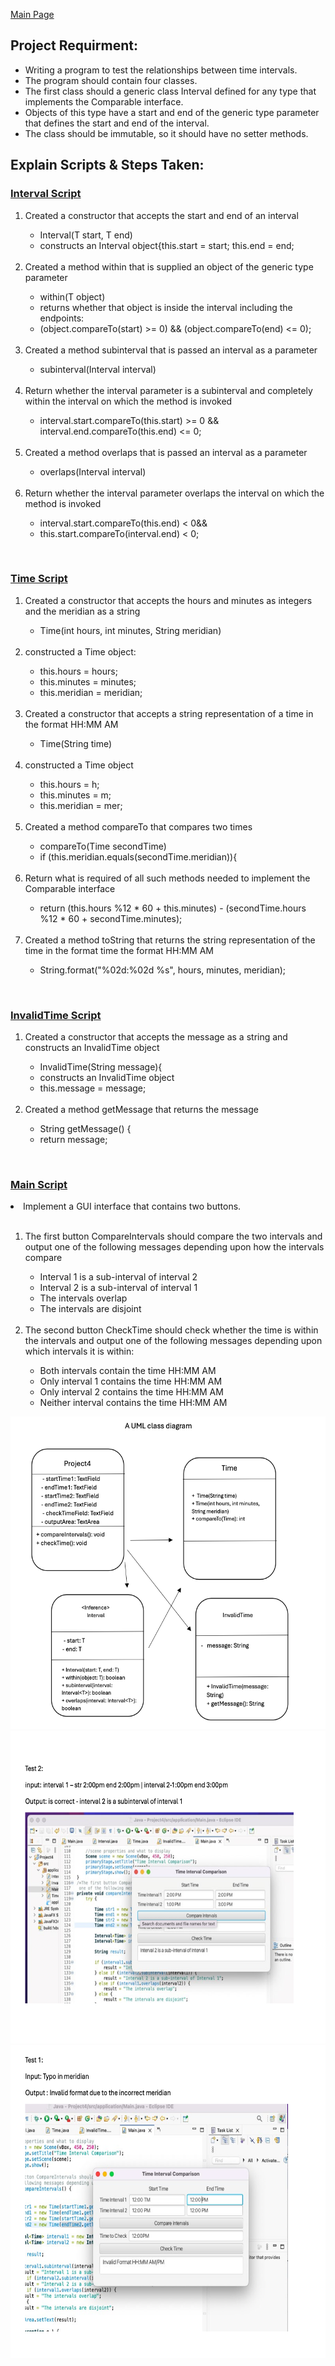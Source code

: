 <a href="https://amberkrodriguez.github.io/Portfolio-/">Main Page</a>

<h2>Project Requirment:</h2>  
<ul>
<li> Writing a program to test the relationships between time intervals. </li>
<li> The program should contain four classes. </li>
<li> The first class should a generic class Interval defined for any type that implements the Comparable interface. </li>
<li> Objects of this type have a start and end of the generic type parameter that defines the start and end of the interval.</li>
<li> The class should be immutable, so it should have no setter methods. </li>
</ul>

<h2>Explain Scripts & Steps Taken:</h2>

<h3><a href="https://github.com/AmberKRodriguez/TimeIntervalCheck/blob/main/TimeIntervalCode/Interval.java">Interval Script</a></h3>

<ol>
<li>Created a constructor that accepts the start and end of an interval</li>
		<ul>
			<li>Interval(T start, T end)</li>
			<li>constructs an Interval object{this.start = start; this.end = end;</li>
		</ul>
<br>	
<li>Created a method within that is supplied an object of the generic type parameter</li>
		<ul>
			<li>within(T object)</li>
			<li>returns whether that object is inside the interval including the endpoints:</li>
			<li>(object.compareTo(start) >= 0) && (object.compareTo(end) <= 0);</li>
		</ul>
<br>	
<li>Created a method subinterval that is passed an interval as a parameter</li>
	<ul>
		<li>subinterval(Interval<T> interval)</li>
	</ul>
<br>
<li>Return whether the interval parameter is a subinterval and completely within the interval on which the method is invoked</li>
	<ul>
		<li>interval.start.compareTo(this.start) >= 0 && interval.end.compareTo(this.end) <= 0;</li>
	</ul>
<br>
<li>Created a method overlaps that is passed an interval as a parameter</li>
	<ul>
		<li>overlaps(Interval<T> interval)</li>
	</ul>
<br>
<li>Return whether the interval parameter overlaps the interval on which the method is invoked</li>
	<ul>
		<li>interval.start.compareTo(this.end) < 0&&</li>
		<li>this.start.compareTo(interval.end) < 0;</li>
	</ul>
</ol>
		
<br>
<h3><a href="TimeIntervalCode/Time.java">Time Script</a></h3>
<ol>
<li>Created a constructor that accepts the hours and minutes as integers and the meridian as a string </li>
	<ul>
		<li>Time(int hours, int minutes, String meridian) </li>
	</ul>
<br>	 
<li>constructed a Time object:</li>
	<ul>
		<li>this.hours = hours;</li>
		<li>this.minutes = minutes;</li>
		<li>this.meridian = meridian;</li>
	</ul>
<br>
<li>Created a constructor that accepts a string representation of a time in the format HH:MM AM </li>
	<ul>
		<li>Time(String time)</li>
	</ul>
<br>
<li>constructed a Time object </li>
	<ul>
		<li>this.hours = h;</li>
		<li>this.minutes = m;</li>
		<li>this.meridian = mer;</li>
	</ul>
<br>
<li>Created a method compareTo that compares two times</li>
	<ul>
		<li>compareTo(Time secondTime)</li>
		<li>if (this.meridian.equals(secondTime.meridian)){ </li>
	</ul>
<br>
<li>Return what is required of all such methods needed to implement the Comparable interface</li>
	<ul>
		<li>return (this.hours %12 * 60 + this.minutes) - (secondTime.hours %12 * 60 + secondTime.minutes);</li>
	</ul>
<br>

<li>Created a method toString that returns the string representation of the time in the format time the format HH:MM AM</li>
	<ul>
		<li>String.format("%02d:%02d %s", hours, minutes, meridian);</li>
	</ul>

</ol>

<br>
<h3><a href="TimeIntervalCode/InvalidTime.java">InvalidTime Script</a></h3> 
<ol>
<li>Created a constructor that accepts the message as a string and constructs an InvalidTime object </li>
	<ul>
		<li>InvalidTime(String message){</li>
		<li>constructs an InvalidTime object </li>
		<li>this.message = message;</li>
	</ul>
<br>
<li>Created a method getMessage that returns the message</li>
	<ul>
		<li>String getMessage() { </li>
		<li>return message;</li>
	</ul>
</ol>
<br>

<h3><a href="https://github.com/AmberKRodriguez/TimeIntervalCheck/blob/main/TimeIntervalCode/Main.java">Main Script</a></h3> 


<li>Implement a GUI interface that contains two buttons.</li>
<br>
<ol>
	<li>The first button CompareIntervals should compare the two intervals and output one of the following messages depending upon how the intervals compare</li>
		<ul>
			<li>Interval 1 is a sub-interval of interval 2</li>
			<li>Interval 2 is a sub-interval of interval 1</li>
			<li>The intervals overlap</li>
			<li>The intervals are disjoint</li>
 		</ul>
	<br>
  <li>The second button CheckTime should check whether the time is within the intervals and output one of the following messages depending upon which intervals it is within:</li>
  		<ul>
			<li>Both intervals contain the time HH:MM AM</li>
			<li>Only interval 1 contains the time HH:MM AM</li>
			<li>Only interval 2 contains the time HH:MM AM</li>
			<li>Neither interval contains the time HH:MM AM</li>
		</ul>
</ol>

<img class="image" src="Screen Shot 2025-08-20 at 3.32.15 PM.png" height="500" />
<img class="image" src="Screen Shot 2025-08-20 at 3.32.40 PM.png" height="500" /> 
<img class="image" src="Screen Shot 2025-08-20 at 3.32.29 PM.png" height="500" /> 
